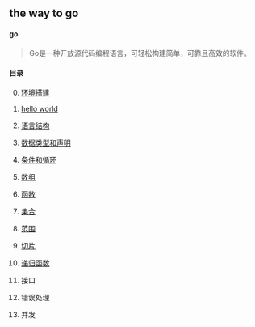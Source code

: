 ## the way to go

#### go

> Go是一种开放源代码编程语言，可轻松构建简单，可靠且高效的软件。

#### 目录

0. [环境搭建](0.install/环境搭建.md)

1. [hello world](1.demo/README.md)

2. [语言结构](2.structure/README.md)

3. [数据类型和声明](3.dataType/README.md)

4. [条件和循环](4.if-for/README.md)

5. [数组](5.arr/README.md)

6. [函数](6.fun/README.md)

7. [集合](7.map/README.md)

8. [范围](8.range/README.md)

9. [切片](9.slice/README.md)

10. [递归函数](10.recursive/README.md)

11. 接口

12. 错误处理

13. 并发
